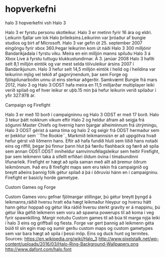 # hopverkefni
halo 3 hopverkefni vsh
Halo 3

Halo 3 er fyrstu personu skotleikur. Halo 3 er metinn fyrir 16 ára og eldri. Leikurin fjallar um lok Halo þríleiksins.Leikurinn var þróaður af bungie studios og birt af Microsoft. Halo 3 var gefin út 25. september 2007 eingöngu fyrir xbox 360.Þegar leikurinn kom út náði Halo 3 300 milljónir Bandaríkjadala í fyrstu viku. Meira en ein milljón manns spiluðu Halo 3 á Xbox Live á fyrstu tuttugu klukkustundirnar.	       Á 3. janúar 2008 Halo 3 hafði selt 8,1 milljón eintök og var mest selda tölvuleikur ársins 2007 í Bandaríkjunum. Halo 3 hefur selt 14,5 milljón eintök í heild og í heildina var leikurinn mjög vel tekið af gagnrýnendum, þar sem Forge og fjölspilunarboðin unnu út eins sterkar aðgerðir. Samkvæmt Bungie frá mars 2012, Halo 3 og Halo 3:ODST hafa meira en 11,5 milljarðar multiplayer leiki verið spilað og ef hver leikur er uþb.15 min þá hefur leikurin verið spilaður í yfir 327.978 ár.

Campaign og Firefight

Halo 3 er með 10 borð í campaigninnu og Halo 3 ODST er með 17 borð. Halo 3 tekur þátt nokkrum vikum eftir Halo 2 og heldur áfram að seigja frá sögunni Master Chiefs og hvernig hann bjargar alheiminnum frá útrýmingu, Halo 3 ODST gérist á sama tíma og halo 2 og seigir frá ODST hermaður sem er þekktur sem ´´The Rookie´´, Markmið leikmannsisn er að uppgötva hvað hefur gérst við liðmenn hans. Eftir að hafa fundið hluti sem liðið hans notaði eins og riffill, þegar þú finnur þann hlut þá færðu flashback og færð að spila sem annan ODST.ODST inniheldur samvinnufélagsleikur sem heitir Firefight, þar sem leikmenn taka á sífellt erfiðari öldum óvina í tímabundinni lifunarleik. Firefight er hægt að spila saman með allt að þremur öðrum leikmönnum. Það eru 8 firefight maps sem eru tekin frá campaignið og breytt aðeins þannig fólk gétur spilað á þá í öðruvísi hánn en í campaigninu. Firefight er basicly horde gametype.

Custom Games og Forge

Custom Games voru gefnar fjölmargar stillingar, þú gétur breytt þyngd á leikmanns,ráðið hversu hratt eða hægt leikmaður hleypur og hversu hátt hann gétur hoppað og gétur líka ráðið hversu sterkt gravity er á mappinu, þú gétur líka géfið leikmenn sem voru að spawna powerups til að koma í veg fyrir spawnkilling. Margir notuðu Custom games til að búa til marga nýja leiki í halo 3 eins og griffball og fiesta.
Forge var gert þannig að leikmenn géta búið til sín egin map og sumir gerðu custom maps og custom gametypes sem var bara hægt að spila í þessi möp. Eins og duck hunt og termites.
Sources: 
https://en.wikipedia.org/wiki/Halo_3 
http://www.pixelstalk.net/wp-content/uploads/2016/03/Halo-Ring-Background-Wallpapers.png
http://www.dafont.com/halo.font 
